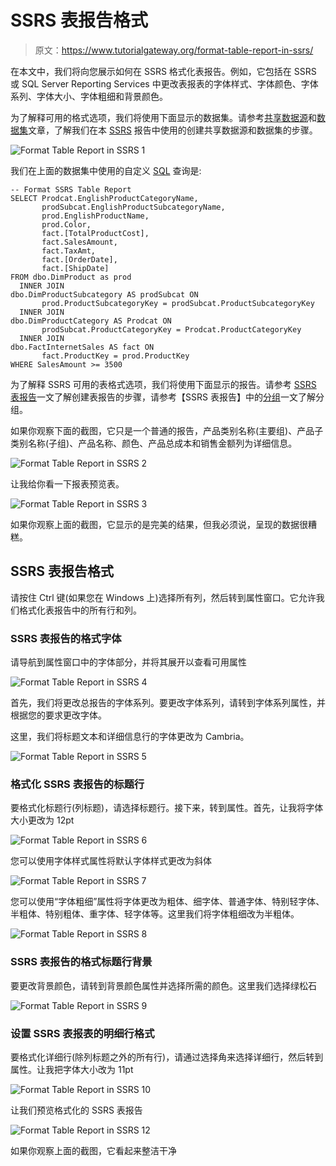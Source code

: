 # SSRS 表报告格式

> 原文：<https://www.tutorialgateway.org/format-table-report-in-ssrs/>

在本文中，我们将向您展示如何在 SSRS 格式化表报告。例如，它包括在 SSRS 或 SQL Server Reporting Services 中更改表报表的字体样式、字体颜色、字体系列、字体大小、字体粗细和背景颜色。

为了解释可用的格式选项，我们将使用下面显示的数据集。请参考[共享数据源](https://www.tutorialgateway.org/ssrs-shared-data-source/)和[数据集](https://www.tutorialgateway.org/shared-dataset-in-ssrs/)文章，了解我们在本 [SSRS](https://www.tutorialgateway.org/ssrs/) 报告中使用的创建共享数据源和数据集的步骤。

![Format Table Report in SSRS 1](img/1c9d733f855ad2a12fbaad831af7e2b6.png)

我们在上面的数据集中使用的自定义 [SQL](https://www.tutorialgateway.org/sql/) 查询是:

```
-- Format SSRS Table Report
SELECT Prodcat.EnglishProductCategoryName,
       prodSubcat.EnglishProductSubcategoryName,  
       prod.EnglishProductName, 
       prod.Color, 
       fact.[TotalProductCost],
       fact.SalesAmount, 
       fact.TaxAmt,
       fact.[OrderDate],
       fact.[ShipDate] 
FROM dbo.DimProduct as prod 
  INNER JOIN 
dbo.DimProductSubcategory AS prodSubcat ON 
       prod.ProductSubcategoryKey = prodSubcat.ProductSubcategoryKey 
  INNER JOIN  
dbo.DimProductCategory AS Prodcat ON 
       prodSubcat.ProductCategoryKey = Prodcat.ProductCategoryKey 
  INNER JOIN  
dbo.FactInternetSales AS fact ON 
       fact.ProductKey = prod.ProductKey
WHERE SalesAmount >= 3500
```

为了解释 SSRS 可用的表格式选项，我们将使用下面显示的报告。请参考 [SSRS 表报告](https://www.tutorialgateway.org/ssrs-table-report/)一文了解创建表报告的步骤，请参考【SSRS 表报告】中的[分组](https://www.tutorialgateway.org/ssrs-grouping-in-table-reports/)一文了解分组。

如果你观察下面的截图，它只是一个普通的报告，产品类别名称(主要组)、产品子类别名称(子组)、产品名称、颜色、产品总成本和销售金额列为详细信息。

![Format Table Report in SSRS 2](img/597776992fe407a360fe297742d976a4.png)

让我给你看一下报表预览表。

![Format Table Report in SSRS 3](img/812f298dfa1ddd5118465d8dd08f24ff.png)

如果你观察上面的截图，它显示的是完美的结果，但我必须说，呈现的数据很糟糕。

## SSRS 表报告格式

请按住 Ctrl 键(如果您在 Windows 上)选择所有列，然后转到属性窗口。它允许我们格式化表报告中的所有行和列。

### SSRS 表报告的格式字体

请导航到属性窗口中的字体部分，并将其展开以查看可用属性

![Format Table Report in SSRS 4](img/f1ddfe31a35510f50fbf0da8e0a78212.png)

首先，我们将更改总报告的字体系列。要更改字体系列，请转到字体系列属性，并根据您的要求更改字体。

这里，我们将标题文本和详细信息行的字体更改为 Cambria。

![Format Table Report in SSRS 5](img/40681a95fa994399d77e11df2527ce85.png)

### 格式化 SSRS 表报告的标题行

要格式化标题行(列标题)，请选择标题行。接下来，转到属性。首先，让我将字体大小更改为 12pt

![Format Table Report in SSRS 6](img/c764e4da8f6469738b12a6aa149f54e3.png)

您可以使用字体样式属性将默认字体样式更改为斜体

![Format Table Report in SSRS 7](img/79e3bba3b0162d9fd47a90fde0a110fb.png)

您可以使用“字体粗细”属性将字体更改为粗体、细字体、普通字体、特别轻字体、半粗体、特别粗体、重字体、轻字体等。这里我们将字体粗细改为半粗体。

![Format Table Report in SSRS 8](img/98fd3168a6d7ba17ed2b0d92c64935f5.png)

### SSRS 表报告的格式标题行背景

要更改背景颜色，请转到背景颜色属性并选择所需的颜色。这里我们选择绿松石

![Format Table Report in SSRS 9](img/f1568849603a9af8e03ea182ddf56a98.png)

### 设置 SSRS 表报表的明细行格式

要格式化详细行(除列标题之外的所有行)，请通过选择角来选择详细行，然后转到属性。让我把字体大小改为 11pt

![Format Table Report in SSRS 10](img/ef2dbd8a5e05e05e79fee7f6e899e528.png)

让我们预览格式化的 SSRS 表报告

![Format Table Report in SSRS 12](img/ed1cde5f5f1ae1a2fbfd5e16beab1571.png)

如果你观察上面的截图，它看起来整洁干净